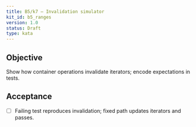 ```yaml
---
title: B5/k7 — Invalidation simulator
kit_id: b5_ranges
version: 1.0
status: Draft
type: kata
---
```

## Objective
Show how container operations invalidate iterators; encode expectations in tests.
## Acceptance
- [ ] Failing test reproduces invalidation; fixed path updates iterators and passes.
